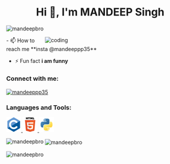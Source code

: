 <h1 align="center">Hi 👋, I'm MANDEEP Singh</h1>
<p align="left"> <img src="https://komarev.com/ghpvc/?username=mandeepbro&label=Profile%20views&color=0e75b6&style=flat" alt="mandeepbro" /> </p>

<img align="right" alt="coding" width="400" src="https://media1.giphy.com/media/qgQUggAC3Pfv687qPC/giphy.gif">
- 📫 How to reach me **insta @mandeeppp35**

- ⚡ Fun fact **i am funny**

<h3 align="left">Connect with me:</h3>
<p align="left">
<a href="https://instagram.com/mandeeppp35" target="blank"><img align="center" src="https://raw.githubusercontent.com/rahuldkjain/github-profile-readme-generator/master/src/images/icons/Social/instagram.svg" alt="mandeeppp35" height="30" width="40" /></a>
</p>

<h3 align="left">Languages and Tools:</h3>
<p align="left"> <a href="https://www.cprogramming.com/" target="_blank" rel="noreferrer"> <img src="https://raw.githubusercontent.com/devicons/devicon/master/icons/c/c-original.svg" alt="c" width="40" height="40"/> </a> <a href="https://www.w3.org/html/" target="_blank" rel="noreferrer"> <img src="https://raw.githubusercontent.com/devicons/devicon/master/icons/html5/html5-original-wordmark.svg" alt="html5" width="40" height="40"/> </a> <a href="https://www.python.org" target="_blank" rel="noreferrer"> <img src="https://raw.githubusercontent.com/devicons/devicon/master/icons/python/python-original.svg" alt="python" width="40" height="40"/> </a> </p>

<p><img align="left" src="https://github-readme-stats.vercel.app/api/top-langs?username=mandeepbro&show_icons=true&locale=en&layout=compact" alt="mandeepbro" /></p>

<p>&nbsp;<img align="center" src="https://github-readme-stats.vercel.app/api?username=mandeepbro&show_icons=true&locale=en" alt="mandeepbro" /></p>

<p><img align="center" src="https://github-readme-streak-stats.herokuapp.com/?user=mandeepbro&" alt="mandeepbro" /></p>
